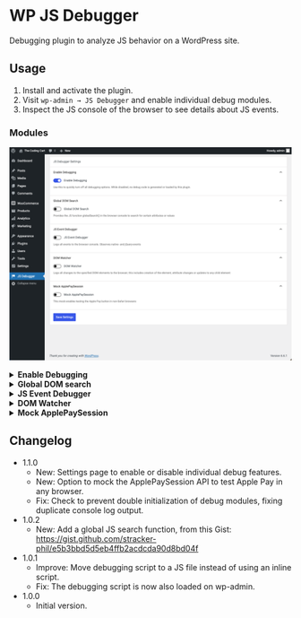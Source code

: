 # WP JS Debugger

Debugging plugin to analyze JS behavior on a WordPress site.

## Usage

1. Install and activate the plugin.
2. Visit `wp-admin → JS Debugger` and enable individual debug modules.
3. Inspect the JS console of the browser to see details about JS events.

### Modules

![](./screenshots/settings.png)

<details>
<summary><strong>Enable Debugging</strong></summary>

Globally enable or disable debug options. When disabled, the original HTML output is not modified and no debug scripts are loaded.

---

</details>

<details>
<summary><strong>Global DOM search</strong></summary>

In the JS console, use the new function `globalSearch()` to find JS data in any object.

```js
// Search entire DOM document for the string value.
globalSearch( document, 'someValue' );

// Simple regex search (function recognizes prefix/suffix patterns: "^..." or "...$").
globalSearch( document, '^start' );

// Advanced Regex search.
globalSearch( document, new Regex('[a|b]') );

// Searches all keys with the name "value" inside the object window.myObj
globalSearch( 'myObj', 'value', 'key' );

// Ends the search after 3 results were found.
globalSearch( window, 'value', 'key', 3 );

// Finds the first three occurances of "value" in either an object key or value.
globalSearch( window, 'value', 'all', 3 );
```

---

</details>

<details>
<summary><strong>JS Event Debugger</strong></summary>

When enabled, JS event actions are logged to the browsers console:

- Add event listener
- Remove event listener
- Dispatched events

The module monitors native JS events, as well as jQuery events.

Optionally, a list of ignored events can be defined to keep the console output a bit cleaner.

---

</details>

<details>
<summary><strong>DOM Watcher</strong></summary>

When enabled, a MutationObserver monitors all events that modify the specified DOM elements. This module requires at least one selector of an element to watch, otherwise it's useless.

Whenever the element is modified, a console log is generated. Optionally, a `debugger` breakpoint can fire to pause the script execution.

---

</details>

<details>
<summary><strong>Mock ApplePaySession</strong></summary>

Simulates the ApplePaySession API, which is built into Safari browsers and is required for the Apple Pay button to render in the browser. When enabled, Apple Pay buttons are rendered in all browsers.

Note, that the Apple Pay button displays a debug notification, when clicked in a non-Safari browser.

---

</details>


## Changelog

- 1.1.0
  - New: Settings page to enable or disable individual debug features.
  - New: Option to mock the ApplePaySession API to test Apple Pay in any browser.
  - Fix: Check to prevent double initialization of debug modules, fixing duplicate console log output.
- 1.0.2
  - New: Add a global JS search function, from this Gist: <https://gist.github.com/stracker-phil/e5b3bbd5d5eb4ffb2acdcda90d8bd04f>
- 1.0.1
  - Improve: Move debugging script to a JS file instead of using an inline script.
  - Fix: The debugging script is now also loaded on wp-admin.
- 1.0.0
  - Initial version.
